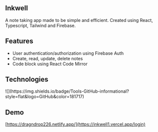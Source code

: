 ## Inkwell

A note taking app made to be simple and efficient. Created using React, Typescript, Tailwind and Firebase.

## Features

* User authentication/authorization using Firebase Auth
* Create, read, update, delete notes
* Code block using React Code Mirror

## Technologies

<div>
![](https://img.shields.io/badge/Tools-GitHub-informational?style=flat&logo=GitHub&color=181717)
  

</div>

## Demo

[https://dragndrop226.netlify.app/](https://inkwell1.vercel.app/login)

